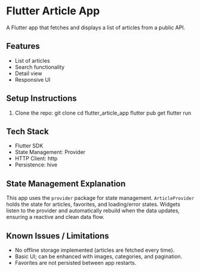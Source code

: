 # Flutter Article App
A Flutter app that fetches and displays a list of articles from a public
API.

## Features
- List of articles
- Search functionality
- Detail view
- Responsive UI

## Setup Instructions
1. Clone the repo:
   git clone <your-repo-link>
   cd flutter_article_app
   flutter pub get
   flutter run

## Tech Stack
- Flutter SDK
- State Management: Provider
- HTTP Client: http
- Persistence: hive

## State Management Explanation
This app uses the `provider` package for state management. `ArticleProvider` holds the state for articles, favorites, and loading/error states. Widgets listen to the provider and automatically rebuild when the data updates, ensuring a reactive and clean data flow.

## Known Issues / Limitations
- No offline storage implemented (articles are fetched every time).
- Basic UI; can be enhanced with images, categories, and pagination.
- Favorites are not persisted between app restarts.
